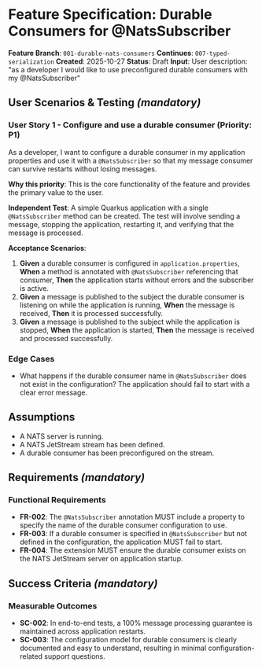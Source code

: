 # Feature Specification: Durable Consumers for @NatsSubscriber

**Feature Branch**: `001-durable-nats-consumers`
**Continues**: `007-typed-serialization`
**Created**: 2025-10-27
**Status**: Draft
**Input**: User description: "as a developer I would like to use preconfigured durable consumers with my @NatsSubscriber"

## User Scenarios & Testing *(mandatory)*

### User Story 1 - Configure and use a durable consumer (Priority: P1)

As a developer, I want to configure a durable consumer in my application properties and use it with a `@NatsSubscriber` so that my message consumer can survive restarts without losing messages.

**Why this priority**: This is the core functionality of the feature and provides the primary value to the user.

**Independent Test**: A simple Quarkus application with a single `@NatsSubscriber` method can be created. The test will involve sending a message, stopping the application, restarting it, and verifying that the message is processed.

**Acceptance Scenarios**:

1. **Given** a durable consumer is configured in `application.properties`, **When** a method is annotated with `@NatsSubscriber` referencing that consumer, **Then** the application starts without errors and the subscriber is active.
2. **Given** a message is published to the subject the durable consumer is listening on while the application is running, **When** the message is received, **Then** it is processed successfully.
3. **Given** a message is published to the subject while the application is stopped, **When** the application is started, **Then** the message is received and processed successfully.

### Edge Cases

- What happens if the durable consumer name in `@NatsSubscriber` does not exist in the configuration? The application should fail to start with a clear error message.

## Assumptions

- A NATS server is running.
- A NATS JetStream stream has been defined.
- A durable consumer has been preconfigured on the stream.

## Requirements *(mandatory)*

### Functional Requirements

- **FR-002**: The `@NatsSubscriber` annotation MUST include a property to specify the name of the durable consumer configuration to use.
- **FR-003**: If a durable consumer is specified in `@NatsSubscriber` but not defined in the configuration, the application MUST fail to start.
- **FR-004**: The extension MUST ensure the durable consumer exists on the NATS JetStream server on application startup.

## Success Criteria *(mandatory)*

### Measurable Outcomes

- **SC-002**: In end-to-end tests, a 100% message processing guarantee is maintained across application restarts.
- **SC-003**: The configuration model for durable consumers is clearly documented and easy to understand, resulting in minimal configuration-related support questions.